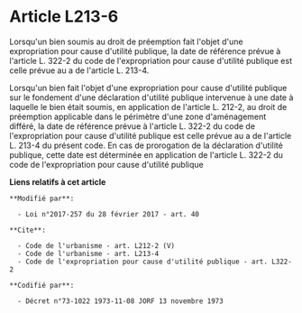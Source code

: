 # Article L213-6

Lorsqu'un bien soumis au droit de préemption fait l'objet d'une expropriation pour cause d'utilité publique, la date de
référence prévue à l'article L. 322-2 du code de l'expropriation pour cause d'utilité publique est celle prévue au a de
l'article L. 213-4. 

Lorsqu'un bien fait l'objet d'une expropriation pour cause d'utilité publique sur le fondement d'une déclaration d'utilité
publique intervenue à une date à laquelle le bien était soumis, en application de l'article L. 212-2, au droit de préemption
applicable dans le périmètre d'une zone d'aménagement différé, la date de référence prévue à l'article L. 322-2 du code de
l'expropriation pour cause d'utilité publique est celle prévue au a de l'article L. 213-4 du présent code. En cas de
prorogation de la déclaration d'utilité publique, cette date est déterminée en application de l'article L. 322-2 du code de
l'expropriation pour cause d'utilité publique

**Liens relatifs à cet article**

	**Modifié par**:

	  - Loi n°2017-257 du 28 février 2017 - art. 40

	**Cite**:

	  - Code de l'urbanisme - art. L212-2 (V)
	  - Code de l'urbanisme - art. L213-4
	  - Code de l'expropriation pour cause d'utilité publique - art. L322-2

	**Codifié par**:

	  - Décret n°73-1022 1973-11-08 JORF 13 novembre 1973
